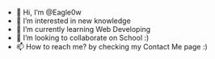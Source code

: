 - 👋 Hi, I’m @Eagle0w
- 👀 I’m interested in new knowledge
- 🌱 I’m currently learning Web Developing
- 💞️ I’m looking to collaborate on School :)
- 📫 How to reach me? by checking my Contact Me page :) 

<!---
Eagle0w/Eagle0w is a ✨ special ✨ repository because its `README.md` (this file) appears on your GitHub profile.
You can click the Preview link to take a look at your changes.
--->
